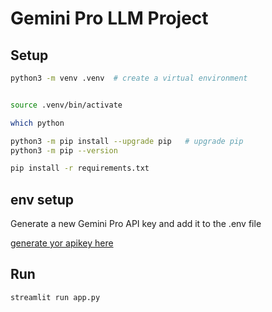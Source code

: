 # Gemini Pro LLM Project

## Setup

```bash
python3 -m venv .venv  # create a virtual environment


source .venv/bin/activate

which python

python3 -m pip install --upgrade pip   # upgrade pip
python3 -m pip --version

pip install -r requirements.txt

```

## env setup

Generate a new Gemini Pro API key and add it to the .env file

[generate yor apikey here](https://makersuite.google.com/app/apikey)

## Run

```bash
streamlit run app.py

```
